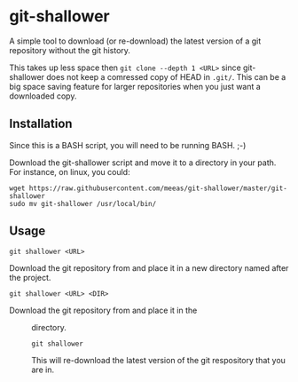 # git-shallower

A simple tool to download (or re-download) the latest version of a git repository without the git history.

This takes up less space then `git clone --depth 1 <URL>` since git-shallower does not keep a comressed copy of HEAD in `.git/`.  This can be a big space saving feature for larger repositories when you just want a downloaded copy.

## Installation

Since this is a BASH script, you will need to be running BASH.  ;-)

Download the git-shallower script and move it to a directory in your path.  For instance, on linux, you could:

```
wget https://raw.githubusercontent.com/meeas/git-shallower/master/git-shallower
sudo mv git-shallower /usr/local/bin/
```

## Usage

`git shallower <URL>`

Download the git repository from <URL> and place it in a new directory named after the project.
  
`git shallower <URL> <DIR>`

Download the git repository from <URL> and place it in the <DIR> directory.
  
`git shallower`

This will re-download the latest version of the git respository that you are in.
